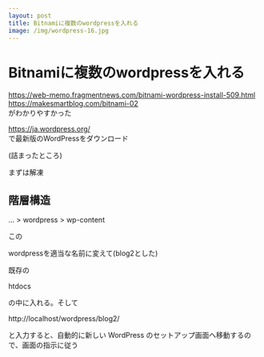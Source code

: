 ```yaml
---
layout: post
title: Bitnamiに複数のwordpressを入れる
image: /img/wordpress-16.jpg
---
```


# Bitnamiに複数のwordpressを入れる

https://web-memo.fragmentnews.com/bitnami-wordpress-install-509.html   
https://makesmartblog.com/bitnami-02   
がわかりやすかった   

https://ja.wordpress.org/   
で最新版のWordPressをダウンロード   

(詰まったところ)   

まずは解凍   

## 階層構造   

... > wordpress > wp-content   

この   

wordpressを適当な名前に変えて(blog2とした)   

既存の   

htdocs   

の中に入れる。そして   

http://localhost/wordpress/blog2/   

と入力すると、自動的に新しい WordPress のセットアップ画面へ移動するので、画面の指示に従う   
